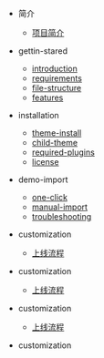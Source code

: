 - 简介
  - [项目简介](README.md)
- gettin-stared
  - [introduction](getting-started/introduction.md)
  - [requirements](getting-started/requirements.md)
  - [file-structure](getting-started/file-structure.md)
  - [features](getting-started/features.md)

- installation
  - [theme-install](installation/theme-install.md)
  - [child-theme](installation/child-theme.md)
  - [required-plugins](installation/required-plugins.md)
  - [license](installation/license.md)
- demo-import
  - [one-click](demo-import/one-click.md)
  - [manual-import](demo-import/manual-import.md)
  - [troubleshooting](demo-import/troubleshooting.md)
- customization
  - [上线流程](deploy/prod.md)
- customization
  - [上线流程](deploy/prod.md)
- customization
  - [上线流程](deploy/prod.md)
- customization
